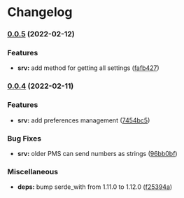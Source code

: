 # Changelog

### [0.0.5](https://github.com/andrey-yantsen/plex-api.rs/compare/plex-api-v0.0.4...plex-api-v0.0.5) (2022-02-12)


### Features

* **srv:** add method for getting all settings ([fafb427](https://github.com/andrey-yantsen/plex-api.rs/commit/fafb42743412ad7f49961624b48baa9d263d868c))

### [0.0.4](https://github.com/andrey-yantsen/plex-api.rs/compare/plex-api-v0.0.3...plex-api-v0.0.4) (2022-02-11)


### Features

* **srv:** add preferences management ([7454bc5](https://github.com/andrey-yantsen/plex-api.rs/commit/7454bc57d84a577ec324c48f2117296e86d88cbc))


### Bug Fixes

* **srv:** older PMS can send numbers as strings ([96bb0bf](https://github.com/andrey-yantsen/plex-api.rs/commit/96bb0bfc6e8d7259bf542f4224e1f79f0b1c5ba3))


### Miscellaneous

* **deps:** bump serde_with from 1.11.0 to 1.12.0 ([f25394a](https://github.com/andrey-yantsen/plex-api.rs/commit/f25394a0f995cada7d1599ccde033d5c344dcfc6))
